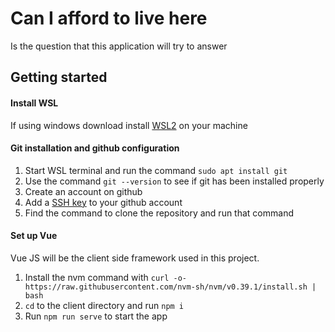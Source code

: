 # Can I afford to live here

Is the question that this application will try to answer 

## Getting started

#### Install WSL
If using windows download install [WSL2](https://docs.microsoft.com/en-us/windows/wsl/install) on your machine

#### Git installation and github configuration

1. Start WSL terminal and run the command ```sudo apt install git```
2. Use the command ```git --version``` to see if git has been installed properly
3. Create an account on github
4. Add a [SSH key](https://docs.github.com/en/enterprise-server@3.0/authentication/connecting-to-github-with-ssh/adding-a-new-ssh-key-to-your-github-account) to your github account
5. Find the command to clone the repository and run that command

#### Set up Vue

Vue JS will be the client side framework used in this project. 

1. Install the nvm command with ```curl -o- https://raw.githubusercontent.com/nvm-sh/nvm/v0.39.1/install.sh | bash```
2. ```cd``` to the client directory and run ```npm i``` 
3. Run ```npm run serve``` to start the app

